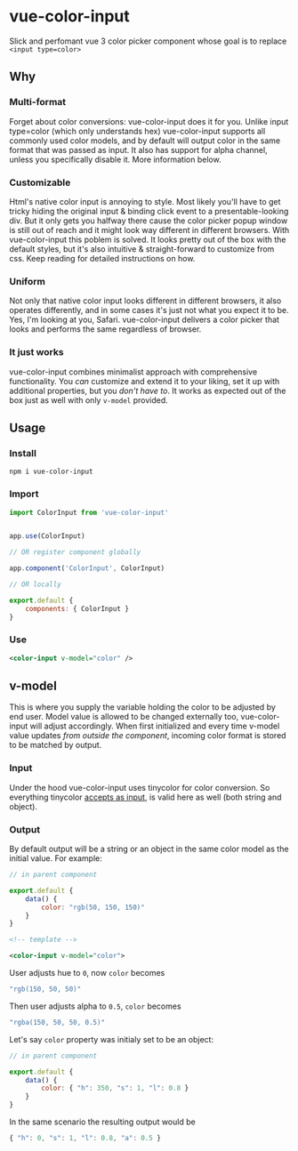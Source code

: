 # vue-color-input
Slick and perfomant vue 3 color picker component whose goal is to replace `<input type=color>`

## Why

### Multi-format
Forget about color conversions: vue-color-input does it for you. Unlike input type=color (which only understands hex) vue-color-input supports all commonly used color models, and by default will output color in the same format that was passed as input. It also has support for alpha channel, unless you specifically disable it. More information below.

### Customizable
Html's native color input is annoying to style. Most likely you'll have to get tricky hiding the original input & binding click event to a presentable-looking div. But it only gets you halfway there cause the color picker popup window is still out of reach and it might look way different in different browsers.
With vue-color-input this poblem is solved. It looks pretty out of the box with the default styles, but it's also intuitive & straight-forward to customize from css. Keep reading for detailed instructions on how.

### Uniform
Not only that native color input looks different in different browsers, it also operates differently, and in some cases it's just not what you expect it to be. Yes, I'm looking at you, Safari. vue-color-input delivers a color picker that looks and performs the same regardless of browser.

### It just works
vue-color-input combines minimalist approach with comprehensive functionality. You *can* customize and extend it to your liking, set it up with additional properties, but you _don't have to_. It works as expected out of the box just as well with only `v-model` provided.

## Usage

### Install
```
npm i vue-color-input
```
### Import
```js
import ColorInput from 'vue-color-input'


app.use(ColorInput)

// OR register component globally

app.component('ColorInput', ColorInput)

// OR locally

export.default {
	components: { ColorInput }
}
```
### Use
```xml
<color-input v-model="color" />
```

## v-model

This is where you supply the variable holding the color to be adjusted by end user.
Model value is allowed to be changed externally too, vue-color-input will adjust accordingly.
When first initialized and every time v-model value updates _from outside the component_, incoming color format is stored to be matched by output.

### Input

Under the hood vue-color-input uses tinycolor for color conversion. So everything tinycolor [accepts as input](https://github.com/bgrins/TinyColor#accepted-string-input), is valid here as well (both string and object).

### Output

By default output will be a string or an object in the same color model as the initial value.
For example:
```js
// in parent component

export.default {
	data() {
		color: "rgb(50, 150, 150)"
	}
}
```
```xml
<!-- template -->

<color-input v-model="color">
```
User adjusts hue to `0`, now `color` becomes
```js
"rgb(150, 50, 50)"
```
Then user adjusts alpha to `0.5`, `color` becomes
```js
"rgba(150, 50, 50, 0.5)"
```

Let's say `color` property was initialy set to be an object:
```js
// in parent component

export.default {
	data() {
		color: { "h": 350, "s": 1, "l": 0.8 }
	}
}
```
In the same scenario the resulting output would be
```js
{ "h": 0, "s": 1, "l": 0.8, "a": 0.5 }
```


